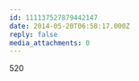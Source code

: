 ```yaml
---
id: 111137527879442147
date: 2014-05-20T06:58:17.000Z
reply: false
media_attachments: 0
---
```


520

